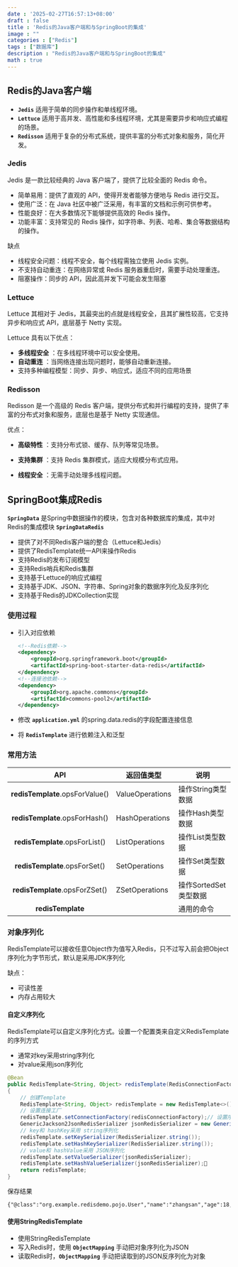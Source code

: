 ```yaml
---
date : '2025-02-27T16:57:13+08:00'
draft : false
title : 'Redis的Java客户端和与SpringBoot的集成'
image : ""
categories : ["Redis"]
tags : ["数据库"]
description : "Redis的Java客户端和与SpringBoot的集成"
math : true
---
```


## Redis的Java客户端

- **`Jedis`** 适用于简单的同步操作和单线程环境。
- **`Lettuce`** 适用于高并发、高性能和多线程环境，尤其是需要异步和响应式编程的场景。
- **`Redisson`** 适用于复杂的分布式系统，提供丰富的分布式对象和服务，简化开发。

### Jedis

Jedis 是一款比较经典的 Java 客户端了，提供了比较全面的 Redis 命令。

- 简单易用：提供了直观的 API，使得开发者能够方便地与 Redis 进行交互。
- 使用广泛：在 Java 社区中被广泛采用，有丰富的文档和示例可供参考。
- 性能良好：在大多数情况下能够提供高效的 Redis 操作。
- 功能丰富：支持常见的 Redis 操作，如字符串、列表、哈希、集合等数据结构的操作。

缺点

- 线程安全问题：线程不安全，每个线程需独立使用 Jedis 实例。
- 不支持自动重连：在网络异常或 Redis 服务器重启时，需要手动处理重连。
- 阻塞操作：同步的 API，因此高并发下可能会发生阻塞

### Lettuce

Lettuce 其相对于 Jedis，其最突出的点就是线程安全，且其扩展性较高，它支持异步和响应式 API，底层基于 Netty 实现。

Lettuce 具有以下优点：

- **多线程安全** ：在多线程环境中可以安全使用。
- **自动重连** ：当网络连接出现问题时，能够自动重新连接。
- 支持多种编程模型：同步、异步、响应式，适应不同的应用场景

### Redisson

Redisson 是一个高级的 Redis 客户端，提供分布式和并行编程的支持，提供了丰富的分布式对象和服务，底层也是基于 Netty 实现通信。

优点：

- **高级特性** ：支持分布式锁、缓存、队列等常见场景。

- **支持集群** ：支持 Redis 集群模式，适应大规模分布式应用。

- **线程安全** ：无需手动处理多线程问题。

  

## SpringBoot集成Redis

**`SpringData`** 是Spring中数据操作的模块，包含对各种数据库的集成，其中对Redis的集成模块 **`SpringDataRedis`**

- 提供了对不同Redis客户端的整合（Lettuce和Jedis）
- 提供了RedisTemplate统一API来操作Redis
- 支持Redis的发布订阅模型
- 支持Redis哨兵和Redis集群
- 支持基于Lettuce的响应式编程
- 支持基于JDK、JSON、字符串、Spring对象的数据序列化及反序列化
- 支持基于Redis的JDKCollection实现

### 使用过程

- 引入对应依赖

  ```xml
  <!--Redis依赖-->
  <dependency>    
      <groupId>org.springframework.boot</groupId>    
      <artifactId>spring-boot-starter-data-redis</artifactId>
  </dependency>
  <!--连接池依赖-->
  <dependency>    
      <groupId>org.apache.commons</groupId>    
      <artifactId>commons-pool2</artifactId>
  </dependency>
  ```

- 修改 **`application.yml`** 的spring.data.redis的字段配置连接信息

- 将 **`RedisTemplate`** 进行依赖注入和泛型

### 常用方法

|             **API**             | **返回值类型**  | **说明**              |
| :-----------------------------: | --------------- | --------------------- |
| **redisTemplate**.opsForValue() | ValueOperations | 操作String类型数据    |
| **redisTemplate**.opsForHash()  | HashOperations  | 操作Hash类型数据      |
| **redisTemplate**.opsForList()  | ListOperations  | 操作List类型数据      |
|  **redisTemplate**.opsForSet()  | SetOperations   | 操作Set类型数据       |
| **redisTemplate**.opsForZSet()  | ZSetOperations  | 操作SortedSet类型数据 |
|        **redisTemplate**        |                 | 通用的命令            |

### 对象序列化

RedisTemplate可以接收任意Object作为值写入Redis，只不过写入前会把Object序列化为字节形式，默认是采用JDK序列化

缺点：

- 可读性差
- 内存占用较大

#### 自定义序列化

RedisTemplate可以自定义序列化方式。设置一个配置类来自定义RedisTemplate的序列方式

- 通常对key采用string序列化
- 对value采用json序列化

```java
@Bean
public RedisTemplate<String, Object> redisTemplate(RedisConnectionFactory redisConnectionFactory)throws UnknownHostException 
{	
    // 创建Template
    RedisTemplate<String, Object> redisTemplate = new RedisTemplate<>();    
    // 设置连接工厂   
    redisTemplate.setConnectionFactory(redisConnectionFactory);// 设置序列化工具 
    GenericJackson2JsonRedisSerializer jsonRedisSerializer = new GenericJackson2JsonRedisSerializer();
    // key和 hashKey采用 string序列化   
    redisTemplate.setKeySerializer(RedisSerializer.string());
    redisTemplate.setHashKeySerializer(RedisSerializer.string());
    // value和 hashValue采用 JSON序列化    
	redisTemplate.setValueSerializer(jsonRedisSerializer); 
    redisTemplate.setHashValueSerializer(jsonRedisSerializer);
    return redisTemplate;
}
```

保存结果

```
{"@class":"org.example.redisdemo.pojo.User","name":"zhangsan","age":18,"id":1}
```



#### 使用StringRedisTemplate

- 使用StringRedisTemplate
- 写入Redis时，使用 **`ObjectMapping`** 手动把对象序列化为JSON
- 读取Redis时，**`ObjectMapping`**  手动把读取到的JSON反序列化为对象